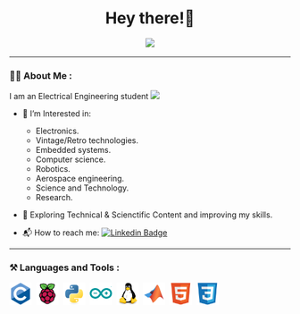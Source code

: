 
<h1 align="center">
  Hey there!👋	

 
</h1>



<div align="center">
  <img src="https://media.giphy.com/media/13vnU3JoFgR8xG/giphy.gif" width="200"/>
</div>

---

### 👨‍🔬 About Me :

I am an Electrical Engineering student <img src="https://media.giphy.com/media/JGmjLpmTPS5QmgLFAM/giphy.gif" width="15">

- 📡 I’m Interested in:
  - Electronics.
  - Vintage/Retro technologies.
  - Embedded systems.
  - Computer science.
  - Robotics.
  - Aerospace engineering.
  - Science and Technology.
  - Research.
  
- 🔬 Exploring Technical & Scienctific Content and improving my skills.

- 📬 How to reach me: [![Linkedin Badge](https://img.shields.io/badge/-LinkedIn-blue?style=flat&logo=Linkedin&logoColor=white)]("www.linkedin.com/in/ayoub-terrassi")


---

### ⚒ Languages and Tools :

<div>
  <img src="https://github.com/devicons/devicon/blob/master/icons/c/c-original.svg" title="C" alt="C" width="40" height="40" />&nbsp;
  <img src="https://github.com/devicons/devicon/blob/master/icons/raspberrypi/raspberrypi-original.svg" title="Raspberry Pi" alt="Raspberry Pi" width="40" height="40" />&nbsp;
  <img src="https://github.com/devicons/devicon/blob/master/icons/python/python-original.svg" title="Python" alt="Python" width="40" height="40" />&nbsp;
  <img src="https://github.com/devicons/devicon/blob/master/icons/arduino/arduino-original.svg" title="Arduino" alt="Arduino" width="40" height="40" />&nbsp;
  <img src="https://github.com/devicons/devicon/blob/master/icons/linux/linux-original.svg" title="Linux" alt="Linux" width="40" height="40" />&nbsp;
  <img src="https://github.com/devicons/devicon/blob/master/icons/matlab/matlab-original.svg" title="Matlab" alt="Matlab" width="40" height="40" />&nbsp;
  <img src="https://github.com/devicons/devicon/blob/master/icons/html5/html5-original.svg" title="HTML" alt="HTML" width="40" height="40" />&nbsp;
  <img src="https://github.com/devicons/devicon/blob/master/icons/css3/css3-original.svg" title="CSS" alt="CSS" width="40" height="40" />&nbsp;


</div>




